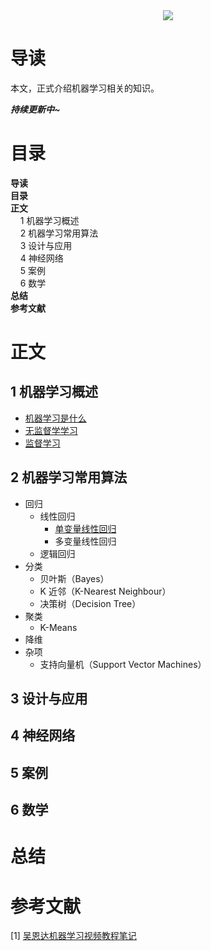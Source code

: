 <div align="center"><img src="https://gitee.com/struggle3014/picBed/raw/master/name_code.png"></div>

# 导读

本文，正式介绍机器学习相关的知识。

***持续更新中~***



# 目录

<nav>
<a href='#导读' style='text-decoration:none;font-weight:bolder'>导读</a><br/>
<a href='#目录' style='text-decoration:none;font-weight:bolder'>目录</a><br/>
<a href='#正文' style='text-decoration:none;font-weight:bolder'>正文</a><br/>
&nbsp;&nbsp;&nbsp;&nbsp;<a href='#1 机器学习概述' style='text-decoration:none;${border-style}'>1 机器学习概述</a><br/>
&nbsp;&nbsp;&nbsp;&nbsp;<a href='#2 机器学习常用算法' style='text-decoration:none;${border-style}'>2 机器学习常用算法</a><br/>
&nbsp;&nbsp;&nbsp;&nbsp;<a href='#3 设计与应用' style='text-decoration:none;${border-style}'>3 设计与应用</a><br/>
&nbsp;&nbsp;&nbsp;&nbsp;<a href='#4 神经网络' style='text-decoration:none;${border-style}'>4 神经网络</a><br/>
&nbsp;&nbsp;&nbsp;&nbsp;<a href='#5 案例' style='text-decoration:none;${border-style}'>5 案例</a><br/>
&nbsp;&nbsp;&nbsp;&nbsp;<a href='#6 数学' style='text-decoration:none;${border-style}'>6 数学</a><br/>
<a href='#总结' style='text-decoration:none;font-weight:bolder'>总结</a><br/>
<a href='#参考文献' style='text-decoration:none;font-weight:bolder'>参考文献</a><br/>
</nav>

# 正文

## 1 机器学习概述

* [机器学习是什么](./概述/机器学习是什么.md)
* [无监督学学习](./概述/无监督学习.md)
* [监督学习](./概述/监督学习.md)

## 2 机器学习常用算法

* 回归
  * 线性回归
    * [单变量线性回归](./常用算法/单变量线性回归.md)
    * 多变量线性回归
  * 逻辑回归
* 分类
  * 贝叶斯（Bayes）
  * K 近邻（K-Nearest Neighbour）
  * 决策树（Decision Tree）
* 聚类
  * K-Means
* 降维
* 杂项
  * 支持向量机（Support Vector Machines）

## 3 设计与应用



## 4 神经网络



## 5 案例



## 6 数学



# 总结



# 参考文献

[1] [吴恩达机器学习视频教程笔记](https://github.com/fengdu78/Coursera-ML-AndrewNg-Notes)